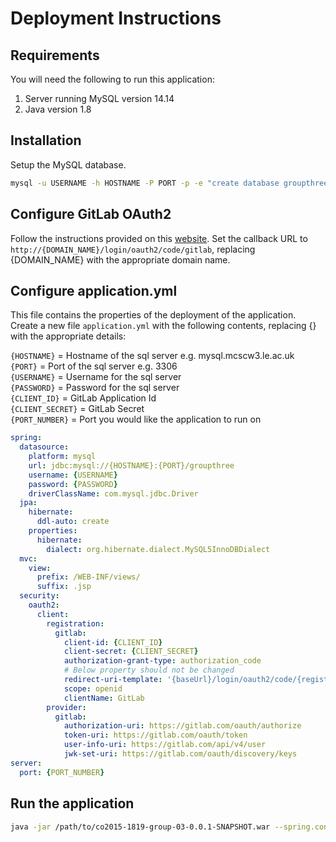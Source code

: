 # Deployment Instructions

## Requirements

You will need the following to run this application:
1. Server running MySQL version 14.14
1. Java version 1.8

## Installation

Setup the MySQL database.

```bash
mysql -u USERNAME -h HOSTNAME -P PORT -p -e "create database groupthree" 
```

## Configure GitLab OAuth2

Follow the instructions provided on this [website](https://docs.gitlab.com/ee/integration/oauth_provider.html). Set the callback URL to `http://{DOMAIN_NAME}/login/oauth2/code/gitlab`, replacing {DOMAIN_NAME} with the appropriate domain name.


## Configure application.yml

This file contains the properties of the deployment of the application.
Create a new file `application.yml` with the following contents, replacing {} with the appropriate details:

`{HOSTNAME}` = Hostname of the sql server e.g. mysql.mcscw3.le.ac.uk  
`{PORT}` = Port of the sql server e.g. 3306  
`{USERNAME}` = Username for the sql server  
`{PASSWORD}` = Password for the sql server  
`{CLIENT_ID}` = GitLab Application Id  
`{CLIENT_SECRET}` = GitLab Secret  
`{PORT_NUMBER}` = Port you would like the application to run on  


```yaml
spring:
  datasource:
    platform: mysql
    url: jdbc:mysql://{HOSTNAME}:{PORT}/groupthree
    username: {USERNAME}
    password: {PASSWORD}
    driverClassName: com.mysql.jdbc.Driver
  jpa:
    hibernate: 
      ddl-auto: create
    properties:
      hibernate:
        dialect: org.hibernate.dialect.MySQL5InnoDBDialect
  mvc:
    view:
      prefix: /WEB-INF/views/
      suffix: .jsp
  security:
    oauth2:
      client:
        registration:
          gitlab:
            client-id: {CLIENT_ID}
            client-secret: {CLIENT_SECRET}
            authorization-grant-type: authorization_code
            # Below property should not be changed
            redirect-uri-template: '{baseUrl}/login/oauth2/code/{registrationId}'
            scope: openid
            clientName: GitLab
        provider:
          gitlab:
            authorization-uri: https://gitlab.com/oauth/authorize   
            token-uri: https://gitlab.com/oauth/token
            user-info-uri: https://gitlab.com/api/v4/user
            jwk-set-uri: https://gitlab.com/oauth/discovery/keys
server:
  port: {PORT_NUMBER}
```

## Run the application

```bash
java -jar /path/to/co2015-1819-group-03-0.0.1-SNAPSHOT.war --spring.config.location=file:relative/path/to/application.yml
```
